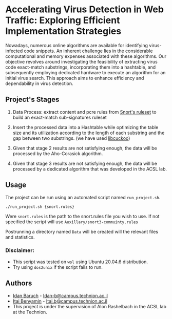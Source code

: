 
# Accelerating Virus Detection in Web Traffic: Exploring Efficient Implementation Strategies

Nowadays, numerous online algorithms are available for identifying virus-infected code snippets. An inherent challenge lies in the considerable computational and memory expenses associated with these algorithms. Our objective revolves around investigating the feasibility of extracting virus code exact-match substrings, incorporating them into a hashtable, and subsequently employing dedicated hardware to execute an algorithm for an initial virus search. This approach aims to enhance efficiency and dependability in virus detection.

## Project's Stages

1) Data Process: extract content and pcre rules from [Snort's ruleset](https://www.snort.org/downloads#rules) to build an exact-match sub-signatures ruleset 

2) Insert the processed data into a Hashtable while optimizing the table size and its utilization according to the length of each substring and the gap between two substrings. (we have used [libcuckoo](https://github.com/efficient/libcuckoo))

3) Given that stage 2 results are not satisfying enough, the data will be processed by the Aho-Corasick algorithm. 

4) Given that stage 3 results are not satisfying enough, the data will be processed by a dedicated algorithm that was developed in the ACSL lab.

## Usage
The project can be run using an automated script named `run_project.sh`.
```bash
./run_project.sh {snort.rules}
```
Were `snort.rules` is the path to the snort.rules file you wish to use. If not specified the script will use `Auxillary/snort3-commuinty.rules`

Postrunning a directory named `Data` will be created will the relevant files and statistics.

### Disclaimer:
* This script was tested on `wsl` using Ubuntu 20.04.6 distribution.
* Try using `dos2unix` if the script fails to run.

## Authors

- [Idan Baruch](https://github.com/idanbaru)  - Idan-b@campus.technion.ac.il
- [Itai Benyamin](https://github.com/Itai-b) - Itai.b@campus.technion.ac.il
- This project is under the supervision of Alon Rashelbach in the ACSL lab at the Technion.
